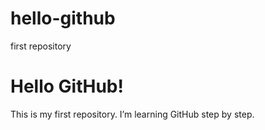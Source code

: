 # hello-github
first repository
# Hello GitHub!
This is my first repository. I’m learning GitHub step by step.
